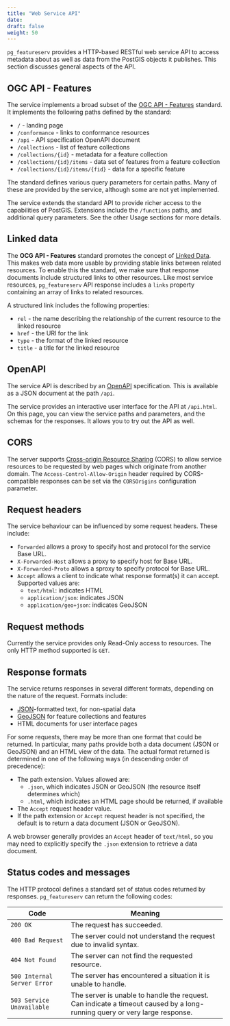 ```yaml
---
title: "Web Service API"
date:
draft: false
weight: 50
---
```


`pg_featureserv` provides a HTTP-based RESTful web service API
to access metadata about as well as data from
the PostGIS objects it publishes.
This section discusses general aspects of the API.

## OGC API - Features

The service implements a broad subset of the
[OGC API - Features](http://docs.opengeospatial.org/is/17-069r3/17-069r3.html) standard. It implements the following paths defined by the standard:

* `/` - landing page
* `/conformance` - links to conformance resources
* `/api` - API specification OpenAPI document
* `/collections` - list of feature collections
* `/collections/{id}` - metadata for a feature collection
* `/collections/{id}/items` - data set of features from a feature collection
* `/collections/{id}/items/{fid}` - data for a specific feature

The standard defines various query parameters for certain paths.
Many of these are provided by the service, although some are not yet implemented.

The service extends the standard API to provide richer access to the
capabilities of PostGIS.
Extensions include the `/functions` paths, and additional query parameters. See the other Usage sections for more details.

## Linked data

The **OCG API - Features** standard promotes the concept of [Linked Data](https://www.w3.org/TR/sdw-bp/#linked-data).
This makes web data more usable by providing stable links between related resources.
To enable this the standard, we make sure that response documents
include structured links to other resources. Like most service resources, `pg_featureserv` API response includes a `links` property containing an array of links to related resources.

A structured link includes the following properties:

* `rel` - the name describing the relationship of the current resource to the linked resource
* `href` - the URI for the link
* `type` - the format of the linked resource
* `title` - a title for the linked resource

## OpenAPI

The service API is described by an
[OpenAPI](https://github.com/OAI/OpenAPI-Specification/blob/master/versions/3.0.2.md) specification.
This is available as a JSON document at the path `/api`.

The service provides an interactive user interface for
the API at `/api.html`. On this page, you can view the service paths and parameters, and the schemas for the responses. It allows you to try out the API as well.

## CORS

The server supports [Cross-origin Resource Sharing](https://en.wikipedia.org/wiki/Cross-origin_resource_sharing) (CORS) to allow service resources to be
requested by web pages which originate from another domain.
The `Access-Control-Allow-Origin` header required by CORS-compatible responses
can be set via the `CORSOrigins` configuration parameter.

## Request headers

The service behaviour can be influenced by some request headers.
These include:

* `Forwarded` allows a proxy to specify host and protocol for the service Base URL.
* `X-Forwarded-Host` allows a proxy to specify host for Base URL.
* `X-Forwarded-Proto` allows a sproxy to specify protocol for Base URL.
* `Accept` allows a client to indicate what response format(s) it can accept.  Supported values are:
  * `text/html`: indicates HTML
  * `application/json`: indicates JSON
  * `application/geo+json`: indicates GeoJSON

## Request methods

Currently the service provides only Read-Only access to resources.
The only HTTP method supported is `GET`.

## Response formats

The service returns responses in several different formats,
depending on the nature of the request.
Formats include:

* [JSON](https://www.w3.org/TR/sdw-bp/#bib-RFC7159)-formatted text, for non-spatial data
* [GeoJSON](https://tools.ietf.org/rfc/rfc7946.txt) for feature collections and features
* HTML documents for user interface pages

For some requests, there may be more than one format that could be returned.
In particular, many paths provide both a data document (JSON or GeoJSON)
and an HTML view of the data.
The actual format returned is determined in one of the following ways (in descending order of precedence):

* The path extension. Values allowed are:
  * `.json`, which indicates JSON or GeoJSON (the resource itself determines which)
  * `.html`, which indicates an HTML page should be returned, if available
* The `Accept` request header value.
* If the path extension or `Accept` request header is not specified, the default is to return a data document (JSON or GeoJSON).



A web browser generally provides an `Accept` header of `text/html`,
so you may need to explicitly specify the `.json` extension
to retrieve a data document.

## Status codes and messages

The HTTP protocol defines a standard set of status codes returned by responses.
`pg_featureserv` can return the following codes:

|  Code  |  Meaning  |
|-------------|-----------|
| `200 OK` | The request has succeeded. |
| `400 Bad Request` | The server could not understand the request due to invalid syntax. |
| `404 Not Found` | The server can not find the requested resource. |
| `500 Internal Server Error` | The server has encountered a situation it is unable to handle. |
| `503 Service Unavailable` | The server is unable to handle the request. Can indicate a timeout caused by a long-running query or very large response. |
